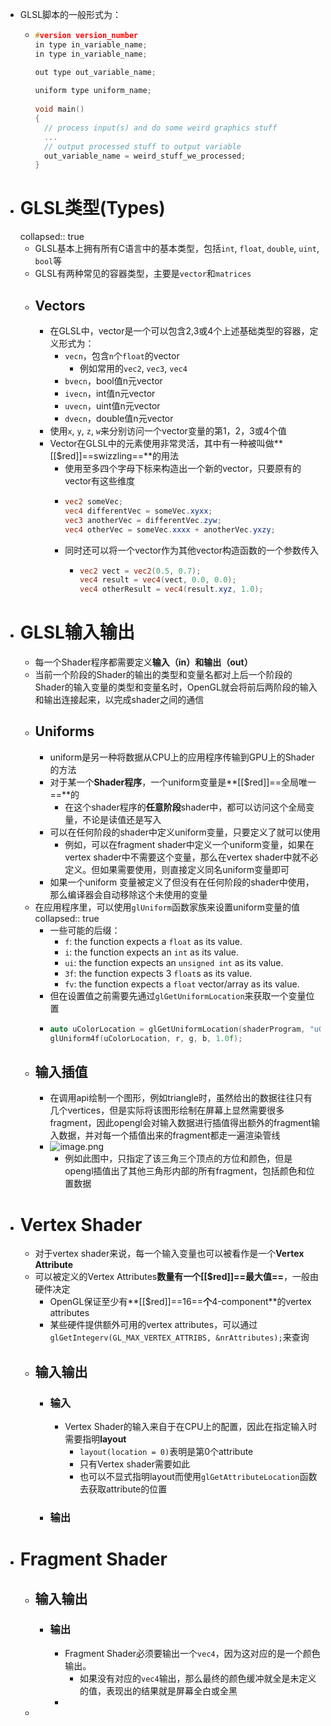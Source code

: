- GLSL脚本的一般形式为：
	- ```C
	  #version version_number
	  in type in_variable_name;
	  in type in_variable_name;
	  
	  out type out_variable_name;
	    
	  uniform type uniform_name;
	    
	  void main()
	  {
	    // process input(s) and do some weird graphics stuff
	    ...
	    // output processed stuff to output variable
	    out_variable_name = weird_stuff_we_processed;
	  }
	  ```
- # GLSL类型(Types)
  collapsed:: true
	- GLSL基本上拥有所有C语言中的基本类型，包括`int`, `float`, `double`, `uint`, `bool`等
	- GLSL有两种常见的容器类型，主要是`vector`和`matrices`
	- ## Vectors
		- 在GLSL中，vector是一个可以包含2,3或4个上述基础类型的容器，定义形式为：
			- `vecn`，包含`n`个`float`的vector
				- 例如常用的`vec2`, `vec3`, `vec4`
			- `bvecn`，bool值n元vector
			- `ivecn`，int值n元vector
			- `uvecn`，uint值n元vector
			- `dvecn`，double值n元vector
		- 使用`x`, `y`, `z`, `w`来分别访问一个vector变量的第1，2，3或4个值
		- Vector在GLSL中的元素使用非常灵活，其中有一种被叫做**[[$red]]==swizzling==**的用法
			- 使用至多四个字母下标来构造出一个新的vector，只要原有的vector有这些维度
			- ```GLSL
			  vec2 someVec;
			  vec4 differentVec = someVec.xyxx;
			  vec3 anotherVec = differentVec.zyw;
			  vec4 otherVec = someVec.xxxx + anotherVec.yxzy;
			  ```
			- 同时还可以将一个vector作为其他vector构造函数的一个参数传入
				- ```GLSL
				  vec2 vect = vec2(0.5, 0.7);
				  vec4 result = vec4(vect, 0.0, 0.0);
				  vec4 otherResult = vec4(result.xyz, 1.0);
				  ```
- # GLSL输入输出
	- 每一个Shader程序都需要定义**输入（in）**和**输出（out）**
	- 当前一个阶段的Shader的输出的类型和变量名都对上后一个阶段的Shader的输入变量的类型和变量名时，OpenGL就会将前后两阶段的输入和输出连接起来，以完成shader之间的通信
	- ## Uniforms
		- uniform是另一种将数据从CPU上的应用程序传输到GPU上的Shader的方法
		- 对于某一个**Shader程序**，一个uniform变量是**[[$red]]==全局唯一==**的
			- 在这个shader程序的**任意阶段**shader中，都可以访问这个全局变量，不论是读值还是写入
		- 可以在任何阶段的shader中定义uniform变量，只要定义了就可以使用
			- 例如，可以在fragment shader中定义一个uniform变量，如果在vertex shader中不需要这个变量，那么在vertex shader中就不必定义。但如果需要使用，则直接定义同名uniform变量即可
		- 如果一个uniform 变量被定义了但没有在任何阶段的shader中使用，那么编译器会自动移除这个未使用的变量
	- 在应用程序里，可以使用``glUniform``函数家族来设置uniform变量的值
	  collapsed:: true
		- 一些可能的后缀：
			- `f`: the function expects a `float` as its value.
			- `i`: the function expects an `int` as its value.
			- `ui`: the function expects an `unsigned int` as its value.
			- `3f`: the function expects 3 `float`s as its value.
			- `fv`: the function expects a `float` vector/array as its value.
		- 但在设置值之前需要先通过`glGetUniformLocation`来获取一个变量位置
		- ```C++
		  auto uColorLocation = glGetUniformLocation(shaderProgram, "uColor");
		  glUniform4f(uColorLocation, r, g, b, 1.0f);
		  ```
	- ## 输入插值
		- 在调用api绘制一个图形，例如triangle时，虽然给出的数据往往只有几个vertices，但是实际将该图形绘制在屏幕上显然需要很多fragment，因此opengl会对输入数据进行插值得出额外的fragment输入数据，并对每一个插值出来的fragment都走一遍渲染管线
		- ![image.png](../assets/image_1745126416535_0.png)
			- 例如此图中，只指定了该三角三个顶点的方位和颜色，但是opengl插值出了其他三角形内部的所有fragment，包括颜色和位置数据
- # Vertex Shader
	- 对于vertex shader来说，每一个输入变量也可以被看作是一个**Vertex Attribute**
	- 可以被定义的Vertex Attributes**数量有一个[[$red]]==最大值==**，一般由硬件决定
		- OpenGL保证至少有**[[$red]]==16==**个**4-component**的vertex attributes
		- 某些硬件提供额外可用的vertex attributes，可以通过
		  ``glGetIntegerv(GL_MAX_VERTEX_ATTRIBS, &nrAttributes);``来查询
	- ## 输入输出
		- ### 输入
			- Vertex Shader的输入来自于在CPU上的配置，因此在指定输入时需要指明**layout**
				- `layout(location = 0)`表明是第0个attribute
				- 只有Vertex shader需要如此
				- 也可以不显式指明layout而使用`glGetAttributeLocation`函数去获取attribute的位置
		- ### 输出
- # Fragment Shader
	- ## 输入输出
		- ### 输出
			- Fragment Shader必须要输出一个`vec4`，因为这对应的是一个颜色输出。
				- 如果没有对应的`vec4`输出，那么最终的颜色缓冲就全是未定义的值，表现出的结果就是屏幕全白或全黑
			-
	-